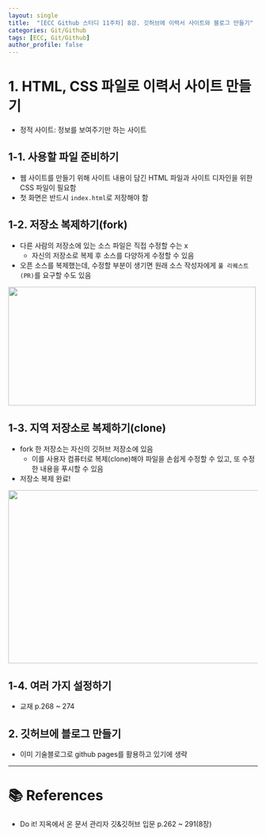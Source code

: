```yaml
---
layout: single
title:  "[ECC Github 스터디 11주차] 8강. 깃허브에 이력서 사이트와 블로그 만들기"
categories: Git/Github
tags: [ECC, Git/Github] 
author_profile: false
---
```


# **1. HTML, CSS 파일로 이력서 사이트 만들기**
- 정적 사이트: 정보를 보여주기만 하는 사이트

## **1-1. 사용할 파일 준비하기**
- 웹 사이트를 만들기 위해 사이트 내용이 담긴 HTML 파일과 사이트 디자인을 위한 CSS 파일이 필요함
- 첫 화면은 반드시 ```index.html```로 저장해야 함

## **1-2. 저장소 복제하기(fork)**
- 다른 사람의 저장소에 있는 소스 파일은 직접 수정할 수는 x
  - 자신의 저장소로 복제 후 소스를 다양하게 수정할 수 있음
- 오픈 소스를 복제했는데, 수정할 부분이 생기면 원래 소스 작성자에게 ```풀 리퀘스트(PR)```를 요구할 수도 있음

<img src = "https://github.com/chasubeen/md-/assets/98953721/dd8415e6-7a70-4f37-9729-1cf2046b1eae" width = 500 height = 240>

## **1-3. 지역 저장소로 복제하기(clone)**
- fork 한 저장소는 자신의 깃허브 저장소에 있음
  - 이를 사용자 컴퓨터로 복제(clone)해야 파일을 손쉽게 수정할 수 있고, 또 수정한 내용을 푸시할 수 있음
- 저장소 복제 완료!

<img src = "https://github.com/chasubeen/md-/assets/98953721/2eb2ad9d-f519-49c6-9502-e42082239096" width = 600 height = 350>

## **1-4. 여러 가지 설정하기**
- 교재 p.268 ~ 274

## **2. 깃허브에 블로그 만들기**
- 이미 기술블로그로 github pages를 활용하고 있기에 생략

---

# **📚 References**
- Do it! 지옥에서 온 문서 관리자 깃&깃허브 입문 p.262 ~ 291(8장)
